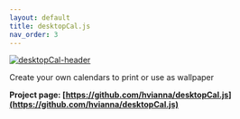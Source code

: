 ```yaml
---
layout: default
title: desktopCal.js
nav_order: 3
---
```


[![desktopCal-header](https://raw.githubusercontent.com/hvianna/desktopCal.js/master/img/sharing.png)](https://github.com/hvianna/desktopCal.js)

Create your own calendars to print or use as wallpaper

**Project page: [https://github.com/hvianna/desktopCal.js](https://github.com/hvianna/desktopCal.js)**
